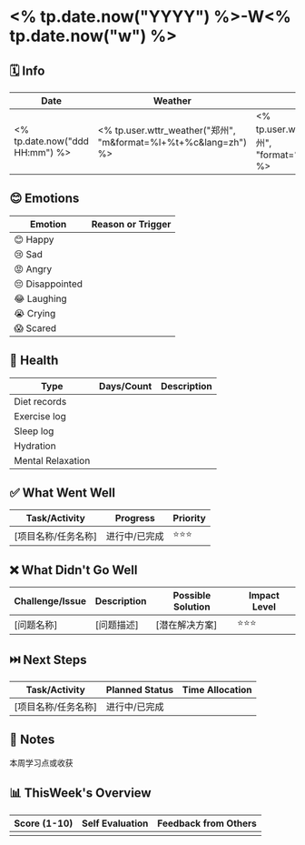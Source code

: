# <% tp.date.now("YYYY") %>-W<% tp.date.now("w") %>

## 🗓️ Info

| Date       | Weather | Moon                                                 |
| -------------- | ------------ | ---- |
| <% tp.date.now("ddd HH:mm") %> | <% tp.user.wttr_weather("郑州", "m&format=%l+%t+%c&lang=zh") %> | <% tp.user.wttr_weather("郑州", "format=%m&lang=zh") %> |

## 😊 Emotions

| Emotion          | Reason or Trigger              |
|------------------|-------------------------------|
| 😊 Happy         |                     |
| 😢 Sad           |                     |
| 😡 Angry         |                   |
| 😔 Disappointed  |                   |
| 😂 Laughing      |                   |
| 😭 Crying        |                     |
| 😱 Scared        |                     |

## 🍎 Health

| Type              | Days/Count | Description             |
| ----------------- | ---------- | ----------------------- |
| Diet records      |           |    |
| Exercise log      |           |             |
| Sleep log         |           |               |
| Hydration         |            |  |
| Mental Relaxation |           |      |

## ✅ What Went Well

| Task/Activity       | Progress      | Priority |
| ------------------- | ------------- | -------- |
| [项目名称/任务名称] | 进行中/已完成 | ⭐⭐⭐      |

## ❌ What Didn't Go Well

| Challenge/Issue   | Description  | Possible Solution | Impact Level    |
| ----------------- | ------------ | ----------------- | --------------- |
| [问题名称]        | [问题描述]   | [潜在解决方案]     | ⭐⭐⭐ |

## ⏭️ Next Steps

| Task/Activity       | Planned Status | Time Allocation |
| ------------------- | -------------- | --------------- |
| [项目名称/任务名称] | 进行中/已完成  |                 |

## 📝 Notes

本周学习点或收获

## 📊 ThisWeek's Overview

| Score (1-10) | Self Evaluation | Feedback from Others |
| ------------ | --------------- | -------------------- |
|              |                 |                      |


